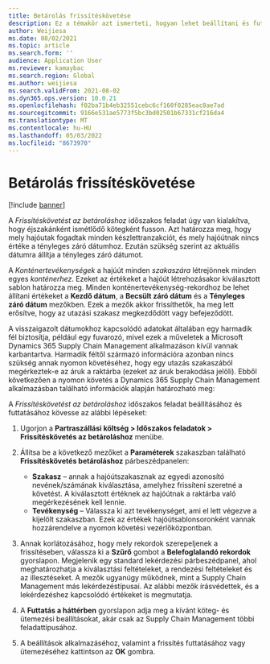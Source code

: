 ```yaml
---
title: Betárolás frissítéskövetése
description: Ez a témakör azt ismerteti, hogyan lehet beállítani és futtatni a Frissítéskövetést az betárolási időszakos feladathoz.
author: Weijiesa
ms.date: 08/02/2021
ms.topic: article
ms.search.form: ''
audience: Application User
ms.reviewer: kamaybac
ms.search.region: Global
ms.author: weijiesa
ms.search.validFrom: 2021-08-02
ms.dyn365.ops.version: 10.0.21
ms.openlocfilehash: f02ba71b4eb32551cebc6cf160f0285eac8ae7ad
ms.sourcegitcommit: 9166e531ae5773f5bc3bd02501b67331cf216da4
ms.translationtype: MT
ms.contentlocale: hu-HU
ms.lasthandoff: 05/03/2022
ms.locfileid: "8673970"
---
```

# <a name="update-tracking-for-put-away"></a>Betárolás frissítéskövetése

[!include [banner](../includes/banner.md)]

A *Frissítéskövetést az betároláshoz* időszakos feladat úgy van kialakítva, hogy éjszakánként ismétlődő kötegként fusson. Azt határozza meg, hogy mely hajóutak fogadtak minden készlettranzakciót, és mely hajóútnak nincs értéke a tényleges záró dátumhoz. Ezután szükség szerint az aktuális dátumra állítja a tényleges záró dátumot.

A *Konténertevékenységek* a hajúút minden *szakaszára* létrejönnek minden egyes *konténerhez*. Ezeket az értékeket a hajóút létrehozásakor kiválasztott sablon határozza meg. Minden konténertevékenység-rekordhoz be lehet állítani értékeket a **Kezdő dátum**, a **Becsült záró dátum** és a **Tényleges záró dátum** mezőkben. Ezek a mezők akkor frissíthetők, ha meg lett erősítve, hogy az utazási szakasz megkezdődött vagy befejeződött.

A visszaigazolt dátumokhoz kapcsolódó adatokat általában egy harmadik fél biztosítja, például egy fuvarozó, mivel ezek a műveletek a Microsoft Dynamics 365 Supply Chain Management alkalmazáson kívül vannak karbantartva. Harmadik féltől származó információra azonban nincs szükség annak nyomon követéséhez, hogy egy utazás szakaszából megérkeztek-e az áruk a raktárba (ezeket az áruk berakodása jelöli). Ebből következően a nyomon követés a Dynamics 365 Supply Chain Management alkalmazásban található információk alapján határozható meg:

A *Frissítéskövetést az betároláshoz* időszakos feladat beállításához és futtatásához kövesse az alábbi lépéseket:

1. Ugorjon a **Partraszállási költség \> Időszakos feladatok \> Frissítéskövetés az betároláshoz** menübe.
1. Állítsa be a következő mezőket a **Paraméterek** szakaszban található **Frissítéskövetés betároláshoz** párbeszédpanelen:

    - **Szakasz** – annak a hajóútszakasznak az egyedi azonosító nevének/számának kiválasztása, amelyhez frissíteni szeretné a követést. A kiválasztott értéknek az hajóútnak a raktárba való megérkezésének kell lennie.
    - **Tevékenység** – Válassza ki azt tevékenységet, ami el lett végezve a kijelölt szakaszban. Ezek az értékek hajóútsablonsoronként vannak hozzárendelve a nyomon követési vezérlőközpontban.

1. Annak korlátozásához, hogy mely rekordok szerepeljenek a frissítéseben, válassza ki a **Szűrő** gombot a **Belefoglalandó rekordok** gyorslapon. Megjelenik egy standard lekérdezési párbeszédpanel, ahol meghatározhatja a kiválasztási feltételeket, a rendezési feltételeket és az illesztéseket. A mezők ugyanúgy működnek, mint a Supply Chain Management más lekérdezéstípusai. Az alábbi mezők írásvédettek, és a lekérdezéshez kapcsolódó értékeket is megmutatja.
1. A **Futtatás a háttérben** gyorslapon adja meg a kívánt köteg- és ütemezési beállításokat, akár csak az Supply Chain Management többi feladattípusához.
1. A beállítások alkalmazáséhoz, valamint a frissítés futtatásához vagy ütemezéséhez kattintson az **OK** gombra.
